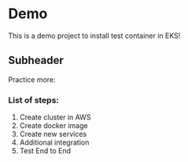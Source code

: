 # Demo

This is a demo project to install test container in EKS!

## Subheader 

Practice more:

### List of steps:

1) Create cluster in AWS
2) Create docker image 
3) Create new services
4) Additional integration
5) Test End to End
